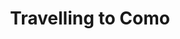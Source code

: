 ---
title: Travelling to Como
description: 'Como in Italy is a nice place.'
img: Como.jpg
owner: Jonas Wolber
createdAt: 18.02.22
domain: Travel
---